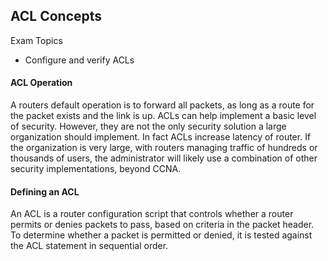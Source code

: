 ## ACL Concepts

Exam Topics

- Configure and verify ACLs

#### ACL Operation

A routers default operation is to forward all packets, as long as a route for the packet exists and the link is up. ACLs can help implement a basic level of security. However, they are not the only security solution a large organization should implement. In fact ACLs increase latency of router. If the organization is very large, with routers managing traffic of hundreds or thousands of users, the administrator will likely use a combination of other security implementations, beyond CCNA.


#### Defining an ACL

An ACL is a router configuration script that controls whether a router permits or denies packets to pass, based on criteria in the packet header. To determine whether a packet is permitted or denied, it is tested against the ACL statement in sequential order.
